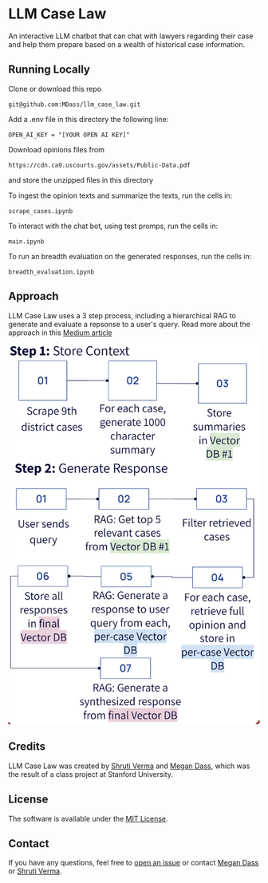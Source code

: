 # LLM Case Law
An interactive LLM chatbot that can chat with lawyers regarding their case and help them prepare based on a wealth of historical case information.

## Running Locally
Clone or download this repo
```
git@github.com:MDass/llm_case_law.git
```

Add a .env file in this directory the following line:
```
OPEN_AI_KEY = "[YOUR OPEN AI KEY]"
```

Download opinions files from 
```
https://cdn.ca9.uscourts.gov/assets/Public-Data.pdf
```
and store the unzipped files in this directory

To ingest the opinion texts and summarize the texts, run the cells in:
```
scrape_cases.ipynb
```

To interact with the chat bot, using test promps, run the cells in:
```
main.ipynb
```

To run an breadth evaluation on the generated responses, run the cells in:
```
breadth_evaluation.ipynb
```

## Approach
LLM Case Law uses a 3 step process, including a hierarchical RAG to generate and evaluate a repsonse to a user's query. Read more about the approach in this [Medium article](https://medium.com/@mdass9/utilizing-trustworthy-llms-for-case-law-e921f590ee71)

![Alt text](hierarchical_rag.png)

## Credits
LLM Case Law was created by [Shruti Verma](https://www.linkedin.com/in/shruti-verma-18a958138/) and [Megan Dass](https://www.linkedin.com/in/megan-dass), which was the result of a class project at Stanford University.


## License
The software is available under the [MIT License](https://github.com/poloclub/skeletricks/blob/main/LICENSE).

## Contact
If you have any questions, feel free to [open an issue](https://github.com/MDass/llm_case_law/issues/new) or contact [Megan Dass](mailto:mdass9@stanford.edu) or [Shruti Verma](mailto:shrutive@stanford.edu).